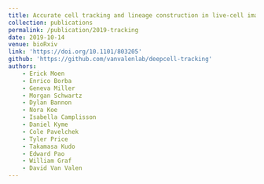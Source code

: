 ```yaml
---
title: Accurate cell tracking and lineage construction in live-cell imaging experiments with deep learning
collection: publications
permalink: /publication/2019-tracking
date: 2019-10-14
venue: bioRxiv
link: 'https://doi.org/10.1101/803205'
github: 'https://github.com/vanvalenlab/deepcell-tracking'
authors:
    - Erick Moen
    - Enrico Borba
    - Geneva Miller
    - Morgan Schwartz
    - Dylan Bannon
    - Nora Koe
    - Isabella Camplisson
    - Daniel Kyme
    - Cole Pavelchek
    - Tyler Price
    - Takamasa Kudo
    - Edward Pao
    - William Graf
    - David Van Valen
---
```

